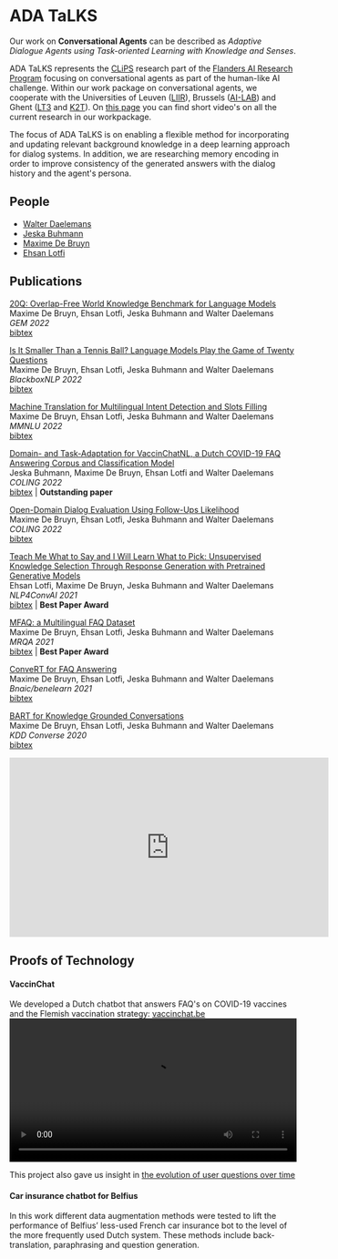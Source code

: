 # ADA TaLKS

Our work on **Conversational Agents** can be described as *Adaptive Dialogue Agents using Task-oriented Learning with Knowledge and Senses*.

ADA TaLKS represents the [CLiPS](https://www.uantwerpen.be/en/research-groups/clips/) research part of the [Flanders AI Research Program](https://www.flandersai.be/en) focusing on conversational agents as part of the human-like AI challenge. Within our work package on conversational agents, we cooperate with the Universities of Leuven ([LIIR](https://liir.cs.kuleuven.be)), Brussels ([AI-LAB](https://ai.vub.ac.be)) and Ghent ([LT3](https://lt3.ugent.be) and [K2T](https://ugentt2k.github.io)). On [this page](/ADATaLKS/researchvideos/) you can find short video's on all the current research in our workpackage.

The focus of ADA TaLKS is on enabling a flexible method for incorporating and updating relevant background knowledge in a deep learning approach for dialog systems. In addition, we are researching memory encoding in order to improve consistency of the generated answers with the dialog history and the agent's persona.

## People
- [Walter Daelemans](https://www.clips.uantwerpen.be/~walter/)
- [Jeska Buhmann](https://www.uantwerpen.be/en/staff/jeska-buhmann/)
- [Maxime De Bruyn](https://www.uantwerpen.be/en/staff/maxime-debruyn/)
- [Ehsan Lotfi](https://www.uantwerpen.be/en/staff/ehsan-lotfi/)

## Publications
[20Q: Overlap-Free World Knowledge Benchmark for Language Models](https://aclanthology.org/2022.gem-1.46/)  
Maxime De Bruyn, Ehsan Lotfi, Jeska Buhmann and Walter Daelemans  
*GEM 2022*  
[bibtex](citations/2022.gem-1.46.bib)

[Is It Smaller Than a Tennis Ball? Language Models Play the Game of Twenty Questions](https://aclanthology.org/2022.blackboxnlp-1.7/)  
Maxime De Bruyn, Ehsan Lotfi, Jeska Buhmann and Walter Daelemans  
*BlackboxNLP 2022*  
[bibtex](citations/2022.blackboxnlp-1.7.bib)

[Machine Translation for Multilingual Intent Detection and Slots Filling](https://aclanthology.org/2022.mmnlu-1.8/)  
Maxime De Bruyn, Ehsan Lotfi, Jeska Buhmann and Walter Daelemans  
*MMNLU 2022*  
[bibtex](citations/2022.mmnlu-1.8.bib)

[Domain- and Task-Adaptation for VaccinChatNL, a Dutch COVID-19 FAQ Answering Corpus and Classification Model](https://aclanthology.org/2022.coling-1.312/)  
Jeska Buhmann, Maxime De Bruyn, Ehsan Lotfi and Walter Daelemans  
*COLING 2022*  
[bibtex](citations/2022.coling-1.312.bib) | **Outstanding paper**

[Open-Domain Dialog Evaluation Using Follow-Ups Likelihood](https://aclanthology.org/2022.coling-1.40)  
Maxime De Bruyn, Ehsan Lotfi, Jeska Buhmann and Walter Daelemans  
*COLING 2022*  
[bibtex](citations/2022.coling-1.40.bib)

[Teach Me What to Say and I Will Learn What to Pick: Unsupervised Knowledge Selection Through Response Generation with Pretrained Generative Models](https://aclanthology.org/2021.nlp4convai-1.24/)  
Ehsan Lotfi, Maxime De Bruyn, Jeska Buhmann and Walter Daelemans   
*NLP4ConvAI 2021*  
[bibtex](citations/2021.nlp4convai-1.24.bib) | **Best Paper Award**

[MFAQ: a Multilingual FAQ Dataset](https://aclanthology.org/2021.mrqa-1.1/)  
Maxime De Bruyn, Ehsan Lotfi, Jeska Buhmann and Walter Daelemans  
*MRQA 2021*  
[bibtex](citations/2021.mrqa-1.1.bib) | **Best Paper Award**

[ConveRT for FAQ Answering](https://arxiv.org/abs/2108.00719)  
Maxime De Bruyn, Ehsan Lotfi, Jeska Buhmann and Walter Daelemans  
*Bnaic/benelearn 2021*  
[bibtex](citations/debruyn2021_convert.bib)

[BART for Knowledge Grounded Conversations](http://ceur-ws.org/Vol-2666/KDD_Converse20_paper_7.pdf)  
Maxime De Bruyn, Ehsan Lotfi, Jeska Buhmann and Walter Daelemans  
*KDD Converse 2020*  
[bibtex](citations/debruyn2020_bartforknowledge.bib)  

<iframe width="560" height="315" src="https://www.youtube.com/embed/Fmg9jUPktyU" frameborder="0" allow="accelerometer; autoplay; encrypted-media; gyroscope; picture-in-picture" allowfullscreen></iframe>

## Proofs of Technology
#### VaccinChat
We developed a Dutch chatbot that answers FAQ's on COVID-19 vaccines and the Flemish vaccination strategy: 
[vaccinchat.be](https://vaccinchat.be/)  
<video src="https://user-images.githubusercontent.com/58225321/139436299-ec6127fe-064f-4adb-808b-1b61efde23f6.mp4" controls="controls" width="100%">
</video>

This project also gave us insight in [the evolution of user questions over time](https://public.flourish.studio/visualisation/6517886/)  



#### Car insurance chatbot for Belfius
In this work different data augmentation methods were tested to lift the performance of Belfius’ less-used French car insurance bot to the level of the more frequently used Dutch system. These methods include back-translation, paraphrasing and question generation.

